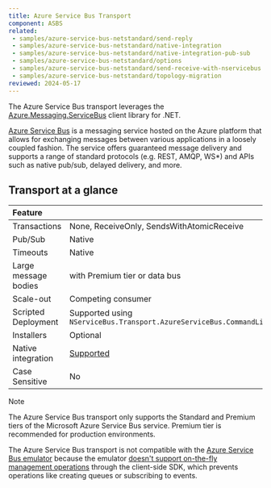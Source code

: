 ```yaml
---
title: Azure Service Bus Transport
component: ASBS
related:
 - samples/azure-service-bus-netstandard/send-reply
 - samples/azure-service-bus-netstandard/native-integration
 - samples/azure-service-bus-netstandard/native-integration-pub-sub
 - samples/azure-service-bus-netstandard/options
 - samples/azure-service-bus-netstandard/send-receive-with-nservicebus
 - samples/azure-service-bus-netstandard/topology-migration
reviewed: 2024-05-17
---
```


The Azure Service Bus transport leverages the [Azure.Messaging.ServiceBus](https://www.nuget.org/packages/Azure.Messaging.ServiceBus/) client library for .NET.

[Azure Service Bus](https://azure.microsoft.com/en-us/services/service-bus/) is a messaging service hosted on the Azure platform that allows for exchanging messages between various applications in a loosely coupled fashion. The service offers guaranteed message delivery and supports a range of standard protocols (e.g. REST, AMQP, WS*) and APIs such as native pub/sub, delayed delivery, and more.

## Transport at a glance

|Feature                    |   |
|:---                       |---
|Transactions |None, ReceiveOnly, SendsWithAtomicReceive
|Pub/Sub                    |Native
|Timeouts                   |Native
|Large message bodies       | with Premium tier or data bus
|Scale-out             |Competing consumer
|Scripted Deployment        |Supported using `NServiceBus.Transport.AzureServiceBus.CommandLine`
|Installers                 |Optional
|Native integration         |[Supported](native-integration.md)
|Case Sensitive             |No

> [!NOTE]
> The Azure Service Bus transport only supports the Standard and Premium tiers of the Microsoft Azure Service Bus service. Premium tier is recommended for production environments.
>
> The Azure Service Bus transport is not compatible with the [Azure Service Bus emulator](https://learn.microsoft.com/en-us/azure/service-bus-messaging/overview-emulator) because the emulator [doesn't support on-the-fly management operations](https://learn.microsoft.com/en-us/azure/service-bus-messaging/overview-emulator#known-limitations) through the client-side SDK, which prevents operations like creating queues or subscribing to events.
